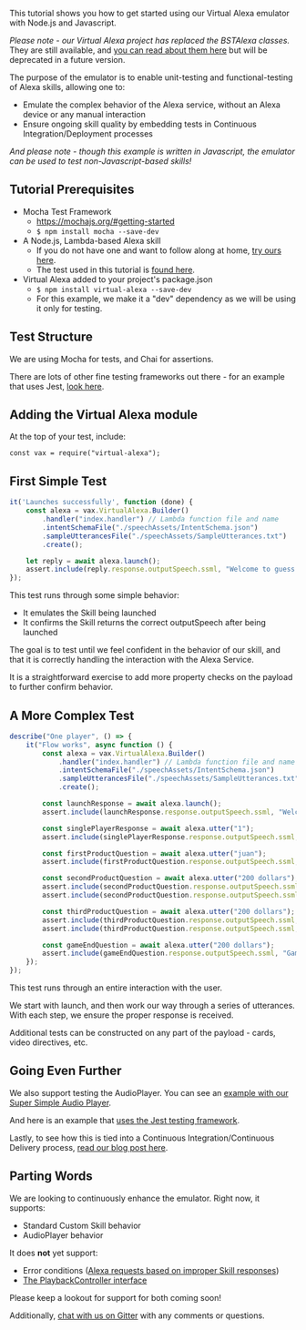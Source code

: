This tutorial shows you how to get started using our Virtual Alexa emulator with Node.js and Javascript.

*Please note - our Virtual Alexa project has replaced the BSTAlexa classes.*  
They are still available, and [you can read about them here](tutorial_bst_emulator_nodejs) but will be deprecated in a future version.

The purpose of the emulator is to enable unit-testing and functional-testing of Alexa skills,
allowing one to:

* Emulate the complex behavior of the Alexa service, without an Alexa device or any manual interaction
* Ensure ongoing skill quality by embedding tests in Continuous Integration/Deployment processes

*And please note - though this example is written in Javascript, the emulator can be used to test non-Javascript-based skills!*

## Tutorial Prerequisites

* Mocha Test Framework
    * https://mochajs.org/#getting-started
    * `$ npm install mocha --save-dev`
* A Node.js, Lambda-based Alexa skill 
    * If you do not have one and want to follow along at home, [try ours here](https://github.com/bespoken/GuessThePrice).
    * The test used in this tutorial is [found here](https://github.com/bespoken/GuessThePrice/blob/master/test/index-test.js).
* Virtual Alexa added to your project's package.json
    * `$ npm install virtual-alexa --save-dev`
    * For this example, we make it a "dev" dependency as we will be using it only for testing.

## Test Structure

We are using Mocha for tests, and Chai for assertions.

There are lots of other fine testing frameworks out there - for an example that uses Jest, [look here](https://github.com/bespoken/giftionary/blob/master/test/index.test.js).

## Adding the Virtual Alexa module
At the top of your test, include:
```
const vax = require("virtual-alexa");
```

## First Simple Test

```javascript
it('Launches successfully', function (done) {
    const alexa = vax.VirtualAlexa.Builder()
        .handler("index.handler") // Lambda function file and name
        .intentSchemaFile("./speechAssets/IntentSchema.json")
        .sampleUtterancesFile("./speechAssets/SampleUtterances.txt")
        .create();

    let reply = await alexa.launch();
    assert.include(reply.response.outputSpeech.ssml, "Welcome to guess the price");
});
```

This test runs through some simple behavior:

* It emulates the Skill being launched
* It confirms the Skill returns the correct outputSpeech after being launched

The goal is to test until we feel confident in the behavior of our skill, and that it is correctly handling the interaction with the Alexa Service.

It is a straightforward exercise to add more property checks on the payload to further confirm behavior.

## A More Complex Test

```javascript
describe("One player", () => {
    it("Flow works", async function () {
        const alexa = vax.VirtualAlexa.Builder()
            .handler("index.handler") // Lambda function file and name
            .intentSchemaFile("./speechAssets/IntentSchema.json")
            .sampleUtterancesFile("./speechAssets/SampleUtterances.txt")
            .create();

        const launchResponse = await alexa.launch();
        assert.include(launchResponse.response.outputSpeech.ssml, "Welcome to guess the price");

        const singlePlayerResponse = await alexa.utter("1");
        assert.include(singlePlayerResponse.response.outputSpeech.ssml, "tell us your name");

        const firstProductQuestion = await alexa.utter("juan");
        assert.include(firstProductQuestion.response.outputSpeech.ssml, "Guess the price");

        const secondProductQuestion = await alexa.utter("200 dollars");
        assert.include(secondProductQuestion.response.outputSpeech.ssml, "the actual price was");
        assert.include(secondProductQuestion.response.outputSpeech.ssml, "Guess the price");

        const thirdProductQuestion = await alexa.utter("200 dollars");
        assert.include(thirdProductQuestion.response.outputSpeech.ssml, "the actual price was");
        assert.include(thirdProductQuestion.response.outputSpeech.ssml, "Guess the price");

        const gameEndQuestion = await alexa.utter("200 dollars");
        assert.include(gameEndQuestion.response.outputSpeech.ssml, "Game ended, your final score was");
    });
});
```

This test runs through an entire interaction with the user.

We start with launch, and then work our way through a series of utterances. With each step, we ensure the proper response is received.

Additional tests can be constructed on any part of the payload - cards, video directives, etc.

## Going Even Further
We also support testing the AudioPlayer. You can see an [example with our Super Simple Audio Player](https://github.com/bespoken/super-simple-audio-player/blob/Part3/README.md).

And here is an example that [uses the Jest testing framework](https://github.com/bespoken/giftionary/blob/master/test/index.test.js).

Lastly, to see how this is tied into a Continuous Integration/Continuous Delivery process, [read our blog post here](https://bespoken.io/blog/alexa-skill-automation-testing-integration-delivery/).

## Parting Words
We are looking to continuously enhance the emulator. Right now, it supports:

* Standard Custom Skill behavior
* AudioPlayer behavior

It does **not** yet support:

* Error conditions ([Alexa requests based on improper Skill responses](https://developer.amazon.com/public/solutions/alexa/alexa-skills-kit/docs/custom-audioplayer-interface-reference#systemexceptionencountered-request))
* [The PlaybackController interface](https://developer.amazon.com/public/solutions/alexa/alexa-skills-kit/docs/custom-playbackcontroller-interface-reference)

Please keep a lookout for support for both coming soon!

Additionally, [chat with us on Gitter](https://gitter.im/bespoken/bst) with any comments or questions.